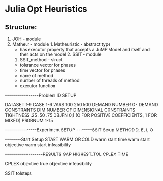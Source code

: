 # Julia Opt Heuristics

## Structure:

1. JOH - module
  1. Matheur - module
    1. Matheuristic - abstract type
      - has executor property that accepts a JuMP Model and itself and then acts
        on the model
    2. SSIT - module
      1. SSIT_method - struct
        - tolerance vector for phases
        - time vector for phases
        - name of method
        - number of threads of method
        - executor function







-----------------Problem ID SETUP

DATASET 1-9
CASE    1-6
VARS  100 250 500
DEMAND  NUMBER OF DEMAND CONSTRAINTS
DIM    NUMBER OF DIMENSIONAL CONSTRAINTS
TIGHTNESS  .25  .50  .75
OBJFN  0,1 (O FOR POSITIVE COEFFICIENTS, 1 FOR MIXED)
PROBNUM  1-15

----------------Experiment SETUP
--------SSIT Setup
METHOD  D, E, I, O

--------Start Setup
START  WARM OR COLD
warm start time
warm start objective
warm start infeasibility

-------------------RESULTS
GAP
HIGHEST_TOL
CPLEX TIME

CPLEX objective
true objective
infeasibility

SSIT tolsteps

